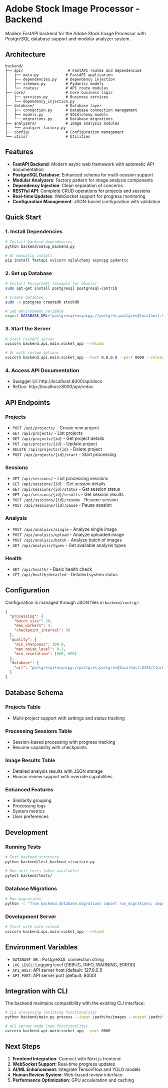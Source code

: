 # Adobe Stock Image Processor - Backend

Modern FastAPI backend for the Adobe Stock Image Processor with PostgreSQL database support and modular analyzer system.

## Architecture

```
backend/
├── api/                    # FastAPI routes and dependencies
│   ├── main.py            # FastAPI application
│   ├── dependencies.py    # Dependency injection
│   ├── schemas.py         # Pydantic models
│   └── routes/            # API route modules
├── core/                  # Core business logic
│   ├── services.py        # Business services
│   └── dependency_injection.py
├── database/              # Database layer
│   ├── connection.py      # Database connection management
│   ├── models.py          # SQLAlchemy models
│   └── migrations.py      # Database migrations
├── analyzers/             # Image analysis modules
│   └── analyzer_factory.py
├── config/                # Configuration management
└── utils/                 # Utilities
```

## Features

- **FastAPI Backend**: Modern async web framework with automatic API documentation
- **PostgreSQL Database**: Enhanced schema for multi-session support
- **Modular Analyzers**: Factory pattern for image analysis components
- **Dependency Injection**: Clean separation of concerns
- **RESTful API**: Complete CRUD operations for projects and sessions
- **Real-time Updates**: WebSocket support for progress monitoring
- **Configuration Management**: JSON-based configuration with validation

## Quick Start

### 1. Install Dependencies

```bash
# Install backend dependencies
python backend/setup_backend.py

# Or manually install
pip install fastapi uvicorn sqlalchemy asyncpg pydantic
```

### 2. Set up Database

```bash
# Install PostgreSQL (example for Ubuntu)
sudo apt-get install postgresql postgresql-contrib

# Create database
sudo -u postgres createdb stockdb

# Set environment variable
export DATABASE_URL="postgresql+asyncpg://postgres:postgres@localhost:5432/stockdb"
```

### 3. Start the Server

```bash
# Start FastAPI server
uvicorn backend.api.main:socket_app --reload

# Or with custom options
uvicorn backend.api.main:socket_app --host 0.0.0.0 --port 8000 --reload
```

### 4. Access API Documentation

- Swagger UI: http://localhost:8000/api/docs
- ReDoc: http://localhost:8000/api/redoc

## API Endpoints

### Projects
- `POST /api/projects/` - Create new project
- `GET /api/projects/` - List projects
- `GET /api/projects/{id}` - Get project details
- `PUT /api/projects/{id}` - Update project
- `DELETE /api/projects/{id}` - Delete project
- `POST /api/projects/{id}/start` - Start processing

### Sessions
- `GET /api/sessions/` - List processing sessions
- `GET /api/sessions/{id}` - Get session details
- `GET /api/sessions/{id}/status` - Get session status
- `GET /api/sessions/{id}/results` - Get session results
- `POST /api/sessions/{id}/resume` - Resume session
- `POST /api/sessions/{id}/pause` - Pause session

### Analysis
- `POST /api/analysis/single` - Analyze single image
- `POST /api/analysis/upload` - Analyze uploaded image
- `POST /api/analysis/batch` - Analyze batch of images
- `GET /api/analysis/types` - Get available analysis types

### Health
- `GET /api/health/` - Basic health check
- `GET /api/health/detailed` - Detailed system status

## Configuration

Configuration is managed through JSON files in `backend/config/`:

```json
{
  "processing": {
    "batch_size": 20,
    "max_workers": 4,
    "checkpoint_interval": 50
  },
  "quality": {
    "min_sharpness": 100.0,
    "max_noise_level": 0.1,
    "min_resolution": [800, 600]
  },
  "database": {
    "url": "postgresql+asyncpg://postgres:postgres@localhost:5432/stockdb"
  }
}
```

## Database Schema

### Projects Table
- Multi-project support with settings and status tracking

### Processing Sessions Table
- Session-based processing with progress tracking
- Resume capability with checkpoints

### Image Results Table
- Detailed analysis results with JSON storage
- Human review support with override capabilities

### Enhanced Features
- Similarity grouping
- Processing logs
- System metrics
- User preferences

## Development

### Running Tests

```bash
# Test backend structure
python backend/test_backend_structure.py

# Run unit tests (when available)
pytest backend/tests/
```

### Database Migrations

```bash
# Run migrations
python -c "from backend.database.migrations import run_migrations; import asyncio; asyncio.run(run_migrations())"
```

### Development Server

```bash
# Start with auto-reload
uvicorn backend.api.main:socket_app --reload
```

## Environment Variables

- `DATABASE_URL`: PostgreSQL connection string
- `LOG_LEVEL`: Logging level (DEBUG, INFO, WARNING, ERROR)
- `API_HOST`: API server host (default: 127.0.0.1)
- `API_PORT`: API server port (default: 8000)

## Integration with CLI

The backend maintains compatibility with the existing CLI interface:

```bash
# CLI processing (existing functionality)
python backend/main.py process --input /path/to/images --output /path/to/output

# API server mode (new functionality)
uvicorn backend.api.main:socket_app --port 8000
```

## Next Steps

1. **Frontend Integration**: Connect with Next.js frontend
2. **WebSocket Support**: Real-time progress updates
3. **AI/ML Enhancement**: Integrate TensorFlow and YOLO models
4. **Human Review System**: Web-based review interface
5. **Performance Optimization**: GPU acceleration and caching
